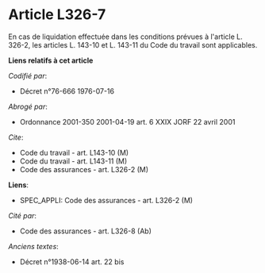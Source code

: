 # Article L326-7

En cas de liquidation effectuée dans les conditions prévues à l'article L. 326-2, les articles L. 143-10 et L. 143-11 du Code
du travail sont applicables.

**Liens relatifs à cet article**

_Codifié par_:

  - Décret n°76-666 1976-07-16

_Abrogé par_:

  - Ordonnance 2001-350 2001-04-19 art. 6 XXIX JORF 22 avril 2001

_Cite_:

  - Code du travail - art. L143-10 (M)
  - Code du travail - art. L143-11 (M)
  - Code des assurances - art. L326-2 (M)

**Liens**:

  - SPEC_APPLI: Code des assurances - art. L326-2 (M)

_Cité par_:

  - Code des assurances - art. L326-8 (Ab)

_Anciens textes_:

  - Décret n°1938-06-14 art. 22 bis
